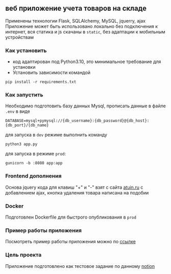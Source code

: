 ## веб приложение учета товаров на складе

Применены технологии Flask, SQLAlchemy, MySQL, jquerry, ajax
Приложение может быть использовано локально без подключения к интернет, вся статика и js скачаны в `static`, без адаптации к мобильным устройствам

### Как установить

- код адаптирован под Python3.10, это минимальное требование для установки
- Установить зависимости командой
```
pip install -r requirements.txt
```

### Как запустить

Необходимо подготовить базу данных Mysql, прописать данные в файле `.env` в виде
```text
DATABASE=mysql+pymysql://{db_username}:{db_password}@{db_host}:{db_port}/{db_name}
```
для запуска в `dev` режиме выполнить команду
```
python3 app.py
```
для запуска в режиме `prod`:
```
gunicorn -b :8080 app:app
```

### Frontend дополнения

Основа jquery кода для клавиш "+" и "-" взят с сайта [atuin.ru](https://atuin.ru/blog/plyus-i-minus-dlya-polya-input/) с добавлением ajax, кнопка удаления товара написана на подобии

### Docker
Подготовлен Dockerfile для быстрого опубликования в `prod`

### Пример работы приложения
Посмотреть пример работы приложения можно по [ссылке](http://95.163.242.132)

### Цель проекта
Приложение подготовлено как тестовое задание по данному [notion](https://alkrivda.notion.site/6a52ccac004f49e39dcc4e2f9f01756f?pvs=74)



